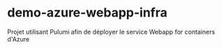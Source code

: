 # demo-azure-webapp-infra
Projet utilisant Pulumi afin de déployer le service Webapp for containers d'Azure
